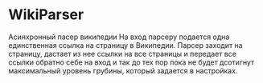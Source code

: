 # WikiParser
Асинхронный пасер википедии
На вход парсеру подается одна единственная ссылка на страницу в Википедии.
Парсер заходит на страницу, дастает из нее ссылки на все страницы и передает 
все ссылки обратно себе на вход и так до тех пор пока не будет дсотигнут максимальный 
уровень грубины, который задается в настройках.
